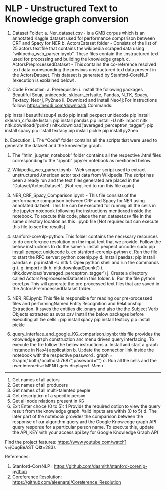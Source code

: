 # NLP - Unstructured Text to Knowledge graph conversion
1.    Dataset Folder:
a.    Ner_dataset.csv - is a GMB corpus which is an annotated Kaggle dataset used for performance comparison between CRF and Spacy for NER
b.    ActorsDataset folder - Consists of the list of 25 actors text file that contains the wikipedia scraped data using “wikipedia_web_parser.ipynb”. These files contain the unstructured text used for processing and building the knowledge graph. 
c.    ActorsPreprocessedDataset - This contains the co-reference resolved text data corresponding the previous unstructured text data present in the ActorsDataset. This dataset is generated by Stanford-CoreNLP (execution is explained below).

2.    Code Execution:
a.    Prerequisite:
i.    Install the following packages Beautiful Soup, unidecode, sklearn_crfsuite, Pandas, NLTK, Spacy, Textacy, Neo4j, Py2neo
ii.    Download and install Neo4j: For Instructions follow: https://neo4j.com/download/
Commands:

pip install beautifulsoup4
sudo pip install pexpect unidecode
pip install sklearn_crfsuite
Install: pip install pandas
pip install -U nltk
import nltk
nltk.download('punkt')
nltk.download('averaged_perceptron_tagger')
pip install spacy
pip install textacy
pip install pickle
pip install py2neo

b.    Execution:
i.    The “Code” folder contains all the scripts that were used to generate the dataset and the knowledge graph. 
1.    The “htlm_jupyter_notebook” folder contains all the respective .html files corresponding to the “.ipynb” jupyter notebook as mentioned below.

2.    Wikipedia_web_parser.ipynb - Web scraper script used to extract unstructured American actor text data from Wikipedia. The script has been already run and the text files generated are placed in the “Dataset/ActorsDataset”. [Not required to run this file again]
3.    NER_CRF_Spacy_Comparison.ipynb - This file consists of the performance comparison between CRF and Spacy for NER using annotated dataset. This file can be executed for running all the cells in the jupyter notebook following the instructions mentioned inside the notebook. To execute this code, place the ner_dataset.csv file in the same directory location as this .ipynb file [Not required but can execute this file to see the results]
4.    stanford-corenlp-python: This folder contains the necessary resources to do coreference resolution on the input text that we provide. Follow the below instructions to do the same
a.    Install pexpect unicode: sudo pip install pexpect unidecode
b.    cd stanford-corenlp-python
c.    Run the file to start the RPC server: python corenlp.py
d.    Install pandas: pip install pandas
e.    pip install -U nltk
f.    Open python shell and run the commands g-i.
g.    import nltk
h.    nltk.download('punkt')
i.    nltk.download('averaged_perceptron_tagger')
j.    Create  a directory called ActorsPreprocessedDataset in this folder.
k.    Run the file python coref.py
This will generate the pre-processed text files that are saved in the
ActorsPreprocessedDataset folder.                          
5.    NER_RE.ipynb: This file is responsible for reading our pre-processed files and performingNamed Entity Recognition and Relationship Extraction. It saves the entities dictionary and also the the Subject Verb Objects extracted as svos.csv 
Install the below packages before executing all the cells :
pip install spacy
pip install textacy
pip install pickle
6.    query_interface_and_google_KG_comparison.ipynb: this file provides the knowledge graph construction and menu driven query interfacing. To execute the file follow the below instructions
a.    Install and start a graph instance in Neo4j application
b.    Update the connection link inside the notebook with the respective password .
graph = Graph("bolt://localhost:7687",password=”<your password>")
c.     Run all the cells and the user interactive MENU gets displayed. 
Menu 
--------

1. Get names of all actors
2. Get names of all producers
3. Get names of all multi-talented people
4. Get description of a specific person
5. Get all node relations present in KG
0. Exit
Enter choice (0 to 5): 1
Provide the required option to view the query result from the knowledge graph. Valid inputs are within (0 to 5)
d.    The later part of the notebook provides the comparison between the response of our algorithm query and the Google Knowledge graph API query response for a particular person name. To execute this, update the API_KEY with your access api key for Google Knowledge Graph API 

Find the project features: https://www.youtube.com/watch?v=jOugBeAST_Q&t=283s

References:
1.    Stanford-CoreNLP : https://github.com/dasmith/stanford-corenlp-python
2.    Coreference Resolution: https://github.com/aleenaraj/Coreference_Resolution

